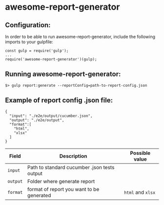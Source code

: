 # awesome-report-generator

## Configuration:

In order to be able to run awesome-report-generator, include the following imports to your gulpfile:

```
const gulp = require('gulp');
...
require('awesome-report-generator')(gulp);
```

## Running awesome-report-generator:

```
$> gulp report:generate --reportConfig=path-to-report-config.json
```

## Example of report config .json file:

```
{
  "input": "./e2e/output/cucumber.json",
  "output": "./e2e/output",
  "format":[
    "html",
    "xlsx"
  ]
}
```

| Field | Description | Possible value |
|-------|-------------|----------------|
| `input` | Path to standard cucumber .json tests output | |
| `output` | Folder where generate report | |
| `format` | format of report you want to be generated | `html` and `xlsx` |

